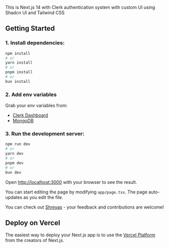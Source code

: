 This is Next.js 14 with Clerk authentication system with custom UI using Shadcn UI and Tailwind CSS

## Getting Started

### 1. Install dependencies:

```bash
npm install
# or
yarn install
# or
pnpm install
# or
bun install
```

### 2. Add env variables

  Grab your env variables from:

- [Clerk Dashboard](https://dashboard.clerk.com/)
- [MongoDB](https://cloud.mongodb.com/)


### 3. Run the development server:

```bash
npm run dev
# or
yarn dev
# or
pnpm dev
# or
bun dev
```

Open [http://localhost:3000](http://localhost:3000) with your browser to see the result.

You can start editing the page by modifying `app/page.tsx`. The page auto-updates as you edit the file.

You can check out [Shreyas](https://github.com/Shreyas-29?tab=repositories) - your feedback and contributions are welcome!

## Deploy on Vercel

The easiest way to deploy your Next.js app is to use the [Vercel Platform](https://vercel.com/new?utm_medium=default-template&filter=next.js&utm_source=create-next-app&utm_campaign=create-next-app-readme) from the creators of Next.js.
